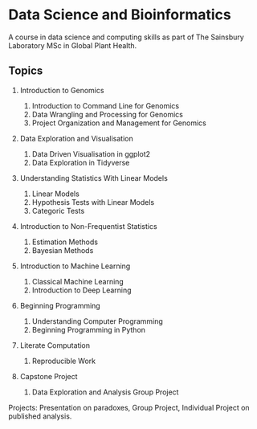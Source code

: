 # Data Science and Bioinformatics 

A course in data science and computing skills as part of The Sainsbury Laboratory MSc in Global Plant Health.


## Topics

1. Introduction to Genomics
   1. Introduction to Command Line for Genomics
   2. Data Wrangling and Processing for Genomics
   3. Project Organization and Management for Genomics

2. Data Exploration and Visualisation
   1. Data Driven Visualisation in ggplot2
   2. Data Exploration in Tidyverse
  
3. Understanding Statistics With Linear Models
   1. Linear Models
   2. Hypothesis Tests with Linear Models
   3. Categoric Tests
   
4. Introduction to Non-Frequentist Statistics
   1. Estimation Methods
   2. Bayesian Methods

5. Introduction to Machine Learning
   1. Classical Machine Learning
   3. Introduction to Deep Learning

6. Beginning Programming
   1. Understanding Computer Programming
   2. Beginning Programming in Python

7. Literate Computation
   1. Reproducible Work

8. Capstone Project
   1. Data Exploration and Analysis Group Project
   
Projects: Presentation on paradoxes, Group Project, Individual Project on published analysis.
